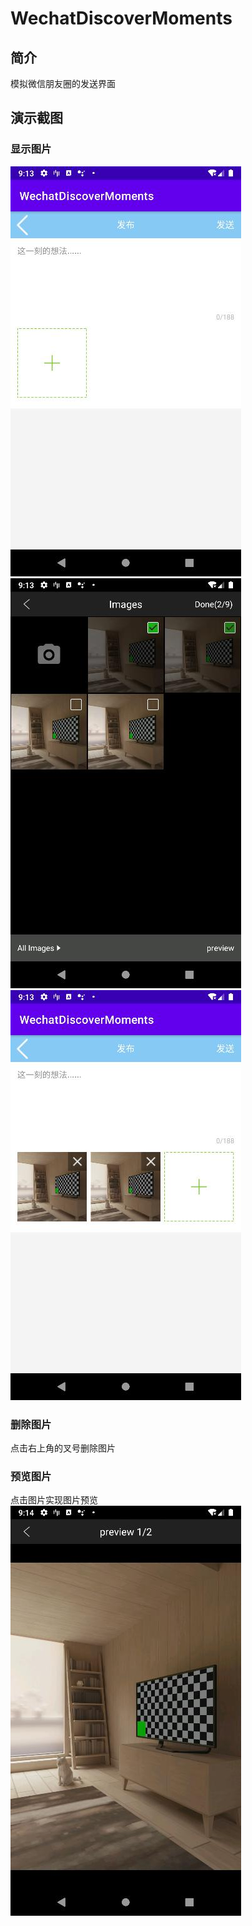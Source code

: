 # WechatDiscoverMoments 
## 简介
模拟微信朋友圈的发送界面
## 演示截图
### 显示图片
![](readme_files/2.jpg)
![](readme_files/1.jpg)
![](readme_files/3.jpg)
### 删除图片
点击右上角的叉号删除图片
### 预览图片
点击图片实现图片预览
![](readme_files/4.jpg)